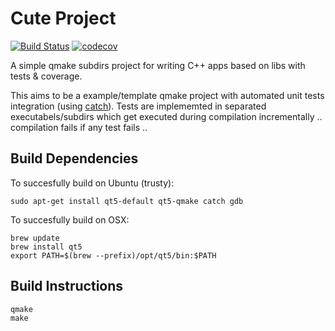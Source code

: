 # Cute Project

[![Build Status](https://travis-ci.org/mxklb/cuteproject.svg?branch=master)](https://travis-ci.org/mxklb/cuteproject)
[![codecov](https://codecov.io/gh/mxklb/cuteproject/branch/master/graph/badge.svg)](https://codecov.io/gh/mxklb/cuteproject)

A simple qmake subdirs project for writing C++ apps based on libs with tests & coverage. 

This aims to be a example/template qmake project with automated unit tests integration (using [catch](https://github.com/philsquared/Catch)). Tests are implememted in separated executabels/subdirs which get executed during compilation incrementally .. compilation fails if any test fails .. 

## Build Dependencies
To succesfully build on Ubuntu (trusty): 

    sudo apt-get install qt5-default qt5-qmake catch gdb
    
To succesfully build on OSX:
    
    brew update
    brew install qt5
    export PATH=$(brew --prefix)/opt/qt5/bin:$PATH

## Build Instructions

    qmake
    make
